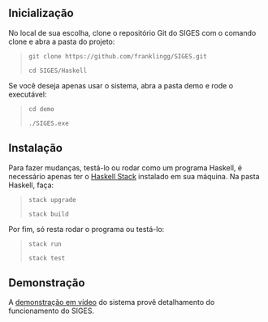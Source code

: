 ## Inicialização
No local de sua escolha, clone o repositório Git do SIGES com o comando clone e abra a pasta do projeto:
> `git clone https://github.com/franklingg/SIGES.git`
>
>`cd SIGES/Haskell`
>
Se você deseja apenas usar o sistema, abra a pasta demo e rode o executável:
> `cd demo`
>
> `./SIGES.exe`

## Instalação
Para fazer mudanças, testá-lo ou rodar como um programa Haskell, é necessário apenas ter o [Haskell Stack](https://docs.haskellstack.org/en/stable/README/) instalado em sua máquina.
Na pasta Haskell, faça:
> `stack upgrade`
> 
> `stack build`

Por fim, só resta rodar o programa ou testá-lo:
> `stack run`
> 
> `stack test`

## Demonstração
A [demonstração em vídeo](https://www.youtube.com/watch?v=SQXOwC9G9Ho) do sistema provê detalhamento do funcionamento do SIGES.
